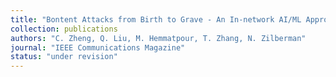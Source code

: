 ```yaml
---
title: "Bontent Attacks from Birth to Grave - An In-network AI/ML Approach"
collection: publications
authors: "C. Zheng, Q. Liu, M. Hemmatpour, T. Zhang, N. Zilberman"
journal: "IEEE Communications Magazine"
status: "under revision"
---
```


